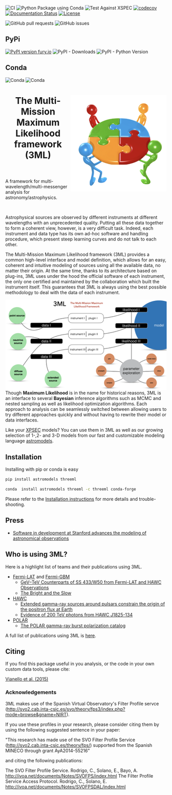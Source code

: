 ![CI](https://github.com/threeML/threeML/workflows/CI/badge.svg?branch=master&event=push)
![Python Package using Conda](https://github.com/threeML/threeML/workflows/Python%20Package%20using%20Conda/badge.svg)
![Test Against XSPEC](https://github.com/threeML/threeML/workflows/Test%20Against%20XSPEC/badge.svg)
[![codecov](https://codecov.io/gh/threeML/threeML/branch/master/graph/badge.svg)](https://codecov.io/gh/threeML/threeML)
[![Documentation Status](https://readthedocs.org/projects/threeml/badge/?version=latest)](http://threeml.readthedocs.io/en/latest/?badge=latest)
[![License](https://img.shields.io/badge/License-BSD%203--Clause-blue.svg)](https://opensource.org/licenses/BSD-3-Clause)

![GitHub pull requests](https://img.shields.io/github/issues-pr/threeML/threeML)
![GitHub issues](https://img.shields.io/github/issues/threeML/threeML)

## PyPi

[![PyPI version fury.io](https://badge.fury.io/py/threeML.svg)](https://pypi.python.org/pypi/threeML/)
![PyPI - Downloads](https://img.shields.io/pypi/dw/threeml)
![PyPI - Python Version](https://img.shields.io/pypi/pyversions/threeml)
## Conda

![Conda](https://img.shields.io/conda/pn/threeml/threeml)
![Conda](https://img.shields.io/conda/dn/threeml/threeml)

<div  >
<img src="https://raw.githubusercontent.com/threeML/threeML/master/logo/logo_sq.png" alt="drawing" width="300" align="right"/>
<header >
  <h1>
   <p > The Multi-Mission Maximum Likelihood framework (3ML)</p>
  </h1>
</header>

A framework for multi-wavelength/multi-messenger analysis for astronomy/astrophysics.

<br/>
</div>


Astrophysical sources are observed by different instruments at different wavelengths with an unprecedented quality. Putting all these data together to form a coherent view, however, is a very difficult task. Indeed, each instrument and data type has its own ad-hoc software and handling procedure, which present steep learning curves and do not talk to each other.

The Multi-Mission Maximum Likelihood framework (3ML) provides a common high-level interface and model definition, which allows for an easy, coherent and intuitive modeling of sources using all the available data, no matter their origin. At the same time, thanks to its architecture based on plug-ins, 3ML uses under the hood the official software of each instrument, the only one certified and maintained by the collaboration which built the instrument itself. This guarantees that 3ML is always using the best possible methodology to deal with the data of each instrument.

<img src="https://raw.githubusercontent.com/threeML/threeML/master/docs/media/3ml_flowchart.png" alt="drawing" width="800" align="right"/>


Though **Maximum Likelihood** is in the name for historical reasons, 3ML is an interface to several **Bayesian** inference algorithms such as MCMC and nested sampling as well as likelihood optimization algorithms. Each approach to analysis can be seamlessly switched between allowing users to try different approaches quickly and without having to rewrite their model or data interfaces. 

Like your [XPSEC](https://heasarc.gsfc.nasa.gov/xanadu/xspec/) models? You can use them in 3ML as well as our growing selection of 1-,2- and 3-D models from our fast and customizable modeling language [astromodels](http://astromodels.readthedocs.org/en/latest/).


## Installation

Installing with pip or conda is easy

```bash
pip install astromodels threeml
```

```bash
conda  install astromodels threeml -c threeml conda-forge 
```
Please refer to the [Installation instructions](https://threeml.readthedocs.io/en/stable/notebooks/installation.html) for more details and trouble-shooting.

## Press
* [Software in development at Stanford advances the modeling of astronomical observations](https://news.stanford.edu/2017/12/07/software-advances-modeling-astronomical-observations/)

## Who is using 3ML?
Here is a highlight list of teams and their publications using 3ML.

* [Fermi-LAT](https://fermi.gsfc.nasa.gov) and [Fermi-GBM](https://grb.mpe.mpg.de)
  * [GeV–TeV Counterparts of SS 433/W50 from Fermi-LAT and HAWC Observations](https://iopscience.iop.org/article/10.3847/2041-8213/ab62b8)
  * [The Bright and the Slow](https://iopscience.iop.org/article/10.3847/1538-4357/aad6ea)
* [HAWC](https://www.hawc-observatory.org)
  * [Extended gamma-ray sources around pulsars constrain the origin of the positron flux at Earth](https://science.sciencemag.org/content/358/6365/911)
  * [Evidence of 200 TeV photons from HAWC J1825-134](https://arxiv.org/abs/2012.15275)
* [POLAR](https://www.astro.unige.ch/polar-2/?fbclid=IwAR0IxMxHtiXZyqc0A_kT1xKe9ASAk_VmfJpCEBr0HOhDG5eOHY7AE5TWHv8)
  * [The POLAR gamma-ray burst polarization catalog](https://ui.adsabs.harvard.edu/link_gateway/2020A&A...644A.124K/doi:10.1051/0004-6361/202037915)

A full list of publications using 3ML is [here](https://ui.adsabs.harvard.edu/abs/2015arXiv150708343V/citations).

## Citing 
If you find this package useful in you analysis, or the code in your own custom data tools, please cite:

[Vianello et al. (2015)](https://arxiv.org/abs/1507.08343)



### Acknowledgements 
3ML makes use of the Spanish Virtual Observatory's Filter Profile servce (http://svo2.cab.inta-csic.es/svo/theory/fps3/index.php?mode=browse&gname=NIRT).

If you use these profiles in your research, please consider citing them by using the following suggested sentence in your paper:

"This research has made use of the SVO Filter Profile Service (http://svo2.cab.inta-csic.es/theory/fps/) supported from the Spanish MINECO through grant AyA2014-55216"

and citing the following publications:

The SVO Filter Profile Service. Rodrigo, C., Solano, E., Bayo, A. http://ivoa.net/documents/Notes/SVOFPS/index.html
The Filter Profile Service Access Protocol. Rodrigo, C., Solano, E. http://ivoa.net/documents/Notes/SVOFPSDAL/index.html



